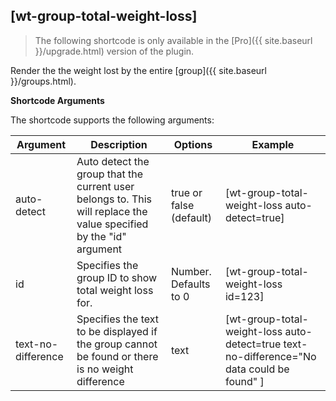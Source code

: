 
## [wt-group-total-weight-loss]

> The following shortcode is only available in the [Pro]({{ site.baseurl }}/upgrade.html) version of the plugin.

Render the the weight lost by the entire [group]({{ site.baseurl }}/groups.html).

**Shortcode Arguments**
 
The shortcode supports the following arguments:
 
| Argument | Description | Options | Example |
|--|--|--|--|
|auto-detect|Auto detect the group that the current user belongs to. This will replace the value specified by the "id" argument|true or false (default)|[wt-group-total-weight-loss auto-detect=true]
|id	|Specifies the group ID to show total weight loss for.	|Number. Defaults to 0|	[wt-group-total-weight-loss id=123]
|text-no-difference|Specifies the text to be displayed if the group cannot be found or there is no weight difference|text|[wt-group-total-weight-loss auto-detect=true text-no-difference="No data could be found" ]